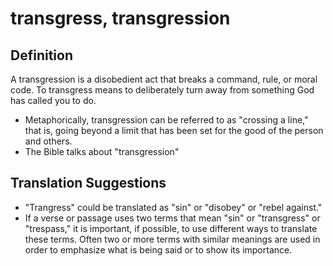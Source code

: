 # transgress, transgression

## Definition

A transgression is a disobedient act that breaks a command, rule, or moral code. To transgress means to deliberately turn away from something God has called you to do.

* Metaphorically, transgression can be referred to as "crossing a line," that is, going beyond a limit that has been set for the good of the person and others.
* The Bible talks about "transgression"


## Translation Suggestions



* "Trangress" could be translated as "sin" or "disobey" or "rebel against."
* If a verse or passage uses two terms that mean "sin" or "transgress" or "trespass," it is important, if possible, to use different ways to translate these terms. Often two or more terms with similar meanings are used in order to emphasize what is being said or to show its importance.